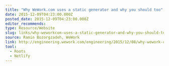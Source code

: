 ```yaml
---
title: "Why WeWork.com uses a static generator and why you should too"
date: 2015-12-09T04:23:00.000Z
posted_date: 2015-12-09T04:23:00.000Z
editor_recommends:
type: Resource/Website
slug: links/why-weworkcom-uses-a-static-generator-and-why-you-should-too
source: Ramin Bozorgzadeh, WeWork
link: http://engineering.wework.com/engineering/2015/12/08/why-wework-com-uses-a-static-generator-and-why-you-should-too/
tool:
  - Roots
  - Netlify
---
```





